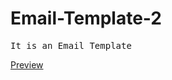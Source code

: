 # Email-Template-2
<pre>It is an Email Template</pre>
<a href="https://abdurrobr34l.github.io/Email-Template-2/">Preview</a>
